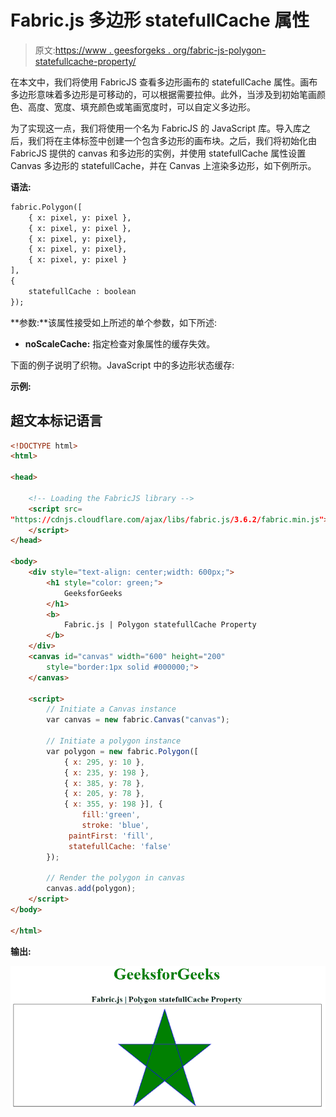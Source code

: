 # Fabric.js 多边形 statefullCache 属性

> 原文:[https://www . geesforgeks . org/fabric-js-polygon-statefullcache-property/](https://www.geeksforgeeks.org/fabric-js-polygon-statefullcache-property/)

在本文中，我们将使用 FabricJS 查看多边形画布的 statefullCache 属性。画布多边形意味着多边形是可移动的，可以根据需要拉伸。此外，当涉及到初始笔画颜色、高度、宽度、填充颜色或笔画宽度时，可以自定义多边形。

为了实现这一点，我们将使用一个名为 FabricJS 的 JavaScript 库。导入库之后，我们将在主体标签中创建一个包含多边形的画布块。之后，我们将初始化由 FabricJS 提供的 canvas 和多边形的实例，并使用 statefullCache 属性设置 Canvas 多边形的 statefullCache，并在 Canvas 上渲染多边形，如下例所示。

**语法:**

```html
fabric.Polygon([
    { x: pixel, y: pixel },
    { x: pixel, y: pixel },
    { x: pixel, y: pixel},
    { x: pixel, y: pixel},
    { x: pixel, y: pixel }
],
{
    statefullCache : boolean
});
```

**参数:**该属性接受如上所述的单个参数，如下所述:

*   **noScaleCache:** 指定检查对象属性的缓存失效。

下面的例子说明了织物。JavaScript 中的多边形状态缓存:

**示例:**

## 超文本标记语言

```html
<!DOCTYPE html> 
<html> 

<head> 

    <!-- Loading the FabricJS library -->
    <script src= 
"https://cdnjs.cloudflare.com/ajax/libs/fabric.js/3.6.2/fabric.min.js"> 
    </script> 
</head> 

<body> 
    <div style="text-align: center;width: 600px;"> 
        <h1 style="color: green;"> 
            GeeksforGeeks 
        </h1> 
        <b> 
            Fabric.js | Polygon statefullCache Property 
        </b> 
    </div> 
    <canvas id="canvas" width="600" height="200"
        style="border:1px solid #000000;"> 
    </canvas> 

    <script> 
        // Initiate a Canvas instance 
        var canvas = new fabric.Canvas("canvas"); 

        // Initiate a polygon instance 
        var polygon = new fabric.Polygon([ 
            { x: 295, y: 10 }, 
            { x: 235, y: 198 }, 
            { x: 385, y: 78 }, 
            { x: 205, y: 78 }, 
            { x: 355, y: 198 }], {
                fill:'green',
                stroke: 'blue',
             paintFirst: 'fill',
             statefullCache: 'false'
        }); 

        // Render the polygon in canvas 
        canvas.add(polygon); 
    </script> 
</body> 

</html>
```

**输出:**

![](img/a955e59c7b124d4ee972eb6d3c0339d9.png)